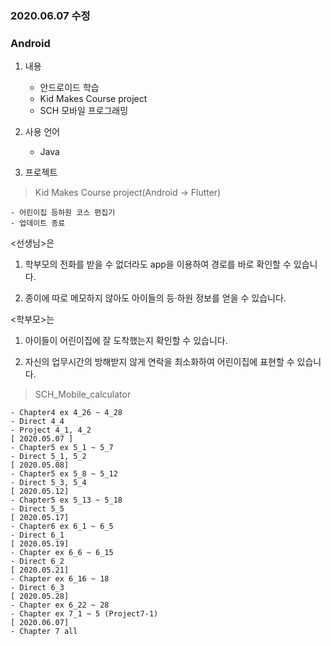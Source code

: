### 2020.06.07 수정

### Android

1. 내용
    
    - 안드로이드 학습
    - Kid Makes Course project
    - SCH 모바일 프로그래밍

2. 사용 언어

    - Java

3. 프로젝트

> Kid Makes Course project(Android -> Flutter)
    
    - 어린이집 등하원 코스 편집기
    - 업데이트 종료

   <선생님>은 
   1. 학부모의 전화를 받을 수 없더라도 app을 이용하여 경로를 바로 확인할 수 있습니다.

   2. 종이에 따로 메모하지 않아도 아이들의 등·하원 정보를 얻을 수 있습니다.

   <학부모>는 
   1. 아이들이 어린이집에 잘 도착했는지 확인할 수 있습니다.

   2. 자신의 업무시간의 방해받지 않게 연락을 최소화하여 어린이집에 표현할 수 있습니다.

> SCH_Mobile_calculator 

    - Chapter4 ex 4_26 ~ 4_28
    - Direct 4_4
    - Project 4_1, 4_2
    [ 2020.05.07 ]
    - Chapter5 ex 5_1 ~ 5_7
    - Direct 5_1, 5_2
    [ 2020.05.08]
    - Chapter5 ex 5_8 ~ 5_12
    - Direct 5_3, 5_4
    [ 2020.05.12]
    - Chapter5 ex 5_13 ~ 5_18
    - Direct 5_5
    [ 2020.05.17]
    - Chapter6 ex 6_1 ~ 6_5
    - Direct 6_1
    [ 2020.05.19]
    - Chapter ex 6_6 ~ 6_15
    - Direct 6_2
    [ 2020.05.21]
    - Chapter ex 6_16 ~ 18
    - Direct 6_3
    [ 2020.05.28]
    - Chapter ex 6_22 ~ 28
    - Chapter ex 7_1 ~ 5 (Project7-1)
    [ 2020.06.07]
    - Chapter 7 all
